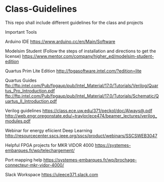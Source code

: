 # Class-Guidelines

This repo shall include different guidelines for the class and projects


Important Tools 


Arduino IDE
https://www.arduino.cc/en/Main/Software


Modelsim Student (Follow the steps of installation and directions to get the license)
https://www.mentor.com/company/higher_ed/modelsim-student-edition

Quartus Prim Lite Edition
http://fpgasoftware.intel.com/?edition=lite

Quartus Guides
ftp://ftp.intel.com/Pub/fpgaup/pub/Intel_Material/17.0/Tutorials/Verilog/Quartus_Pro_Introduction.pdf
ftp://ftp.intel.com/Pub/fpgaup/pub/Intel_Material/17.0/Tutorials/Schematic/Quartus_II_Introduction.pdf


Verilog guidelines
https://class.ece.uw.edu/371/peckol/doc/Always@.pdf
http://web.engr.oregonstate.edu/~traylor/ece474/beamer_lectures/verilog_modules.pdf


Webinar for energy efiicient Deep Learning
http://resourcecenter.sscs.ieee.org/sscs/product/webinars/SSCSWEB3047


Helpful FPGA projects for MKR VIDOR 4000
https://systemes-embarques.fr/wp/telechargement/

Port mapping help
https://systemes-embarques.fr/wp/brochage-connecteur-mkr-vidor-4000/


Slack Workspace
https://uleece371.slack.com
